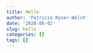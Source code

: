 ```yaml
---
title: Hello
author: 'Patricia Ryser-Welch'
date: '2020-06-02'
slug: hello
categories: []
tags: []
---
```


